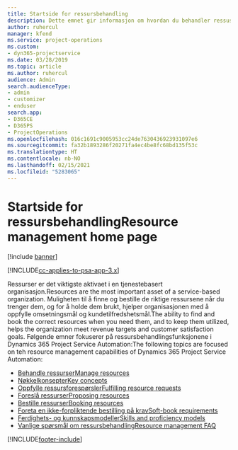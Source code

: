 ```yaml
---
title: Startside for ressursbehandling
description: Dette emnet gir informasjon om hvordan du behandler ressuser.
author: ruhercul
manager: kfend
ms.service: project-operations
ms.custom:
- dyn365-projectservice
ms.date: 03/28/2019
ms.topic: article
ms.author: ruhercul
audience: Admin
search.audienceType:
- admin
- customizer
- enduser
search.app:
- D365CE
- D365PS
- ProjectOperations
ms.openlocfilehash: 016c1691c9005953cc24de7630436923931097e6
ms.sourcegitcommit: fa32b1893286f20271fa4ec4be8fc68bd135f53c
ms.translationtype: HT
ms.contentlocale: nb-NO
ms.lasthandoff: 02/15/2021
ms.locfileid: "5283065"
---
```

# <a name="resource-management-home-page"></a><span data-ttu-id="9e0f6-103">Startside for ressursbehandling</span><span class="sxs-lookup"><span data-stu-id="9e0f6-103">Resource management home page</span></span>

[!include [banner](../includes/psa-now-project-operations.md)]

[!INCLUDE[cc-applies-to-psa-app-3.x](../includes/cc-applies-to-psa-app-3x.md)]

<span data-ttu-id="9e0f6-104">Ressurser er det viktigste aktivaet i en tjenestebasert organisasjon.</span><span class="sxs-lookup"><span data-stu-id="9e0f6-104">Resources are the most important asset of a service-based organization.</span></span> <span data-ttu-id="9e0f6-105">Muligheten til å finne og bestille de riktige ressursene når du trenger dem, og for å holde dem brukt, hjelper organisasjonen med å oppfylle omsetningsmål og kundetilfredshetsmål.</span><span class="sxs-lookup"><span data-stu-id="9e0f6-105">The ability to find and book the correct resources when you need them, and to keep them utilized, helps the organization meet revenue targets and customer satisfaction goals.</span></span> <span data-ttu-id="9e0f6-106">Følgende emner fokuserer på ressursbehandlingsfunksjonene i Dynamics 365 Project Service Automation:</span><span class="sxs-lookup"><span data-stu-id="9e0f6-106">The following topics are focused on teh resource management capabilities of Dynamics 365 Project Service Automation:</span></span>

- [<span data-ttu-id="9e0f6-107">Behandle ressurser</span><span class="sxs-lookup"><span data-stu-id="9e0f6-107">Manage resources</span></span>](manage-resources.md)
- [<span data-ttu-id="9e0f6-108">Nøkkelkonsepter</span><span class="sxs-lookup"><span data-stu-id="9e0f6-108">Key concepts</span></span>](reports-key-concepts.md)
- [<span data-ttu-id="9e0f6-109">Oppfylle ressursforespørsler</span><span class="sxs-lookup"><span data-stu-id="9e0f6-109">Fulfilling resource requests</span></span>](resource-management-fulfill-requests.md)
- [<span data-ttu-id="9e0f6-110">Foreslå ressurser</span><span class="sxs-lookup"><span data-stu-id="9e0f6-110">Proposing resources</span></span>](resource-management-propose-resources.md)
- [<span data-ttu-id="9e0f6-111">Bestille ressurser</span><span class="sxs-lookup"><span data-stu-id="9e0f6-111">Booking resources</span></span>](resource-management-book-resources-scheduleboard.md)
- [<span data-ttu-id="9e0f6-112">Foreta en ikke-forpliktende bestilling på krav</span><span class="sxs-lookup"><span data-stu-id="9e0f6-112">Soft-book requirements</span></span>](resource-management-softbook-requirements.md)
- [<span data-ttu-id="9e0f6-113">Ferdighets- og kunnskapsmodeller</span><span class="sxs-lookup"><span data-stu-id="9e0f6-113">Skills and proficiency models</span></span>](resource-management-skills-proficiency.md)
- [<span data-ttu-id="9e0f6-114">Vanlige spørsmål om ressursbehandling</span><span class="sxs-lookup"><span data-stu-id="9e0f6-114">Resource management FAQ</span></span>](resource-management-faq.md)


[!INCLUDE[footer-include](../includes/footer-banner.md)]